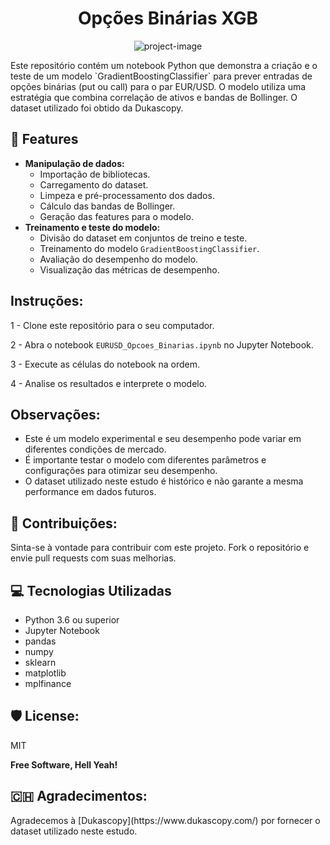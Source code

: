 <h1 align="center" id="title">Opções Binárias XGB</h1>

<p align="center"><img src="https://encrypted-tbn0.gstatic.com/images?q=tbn:ANd9GcQKZVhbloWy5VzCeN7-cCqlUZPeMgGWLV-FWQ&amp;usqp=CAU" alt="project-image"></p>

<p id="description">Este repositório contém um notebook Python que demonstra a criação e o teste de um modelo `GradientBoostingClassifier` para prever entradas de opções binárias (put ou call) para o par EUR/USD. O modelo utiliza uma estratégia que combina correlação de ativos e bandas de Bollinger. O dataset utilizado foi obtido da Dukascopy.</p>

  
  
<h2>🧐 Features</h2>

* **Manipulação de dados:**
  - Importação de bibliotecas.
  - Carregamento do dataset.
  - Limpeza e pré-processamento dos dados.
  - Cálculo das bandas de Bollinger.
  - Geração das features para o modelo.
* **Treinamento e teste do modelo:**
  - Divisão do dataset em conjuntos de treino e teste.
  - Treinamento do modelo `GradientBoostingClassifier`.
  - Avaliação do desempenho do modelo.
  - Visualização das métricas de desempenho.

## Instruções:
1 - Clone este repositório para o seu computador.

2 - Abra o notebook `EURUSD_Opcoes_Binarias.ipynb` no Jupyter Notebook.

3 - Execute as células do notebook na ordem.

4 - Analise os resultados e interprete o modelo.


## Observações:
* Este é um modelo experimental e seu desempenho pode variar em diferentes condições de mercado.
* É importante testar o modelo com diferentes parâmetros e configurações para otimizar seu desempenho.
* O dataset utilizado neste estudo é histórico e não garante a mesma performance em dados futuros.

<h2>🍰 Contribuições:</h2>

Sinta-se à vontade para contribuir com este projeto. Fork o repositório e envie pull requests com suas melhorias.

  
  
<h2>💻 Tecnologias Utilizadas</h2>

*   Python 3.6 ou superior
*   Jupyter Notebook
*   pandas
*   numpy
*   sklearn
*   matplotlib
*   mplfinance

<h2>🛡️ License:</h2>

MIT

**Free Software, Hell Yeah!**
<h2> 🇨🇭 Agradecimentos: </h2>
Agradecemos à [Dukascopy](https://www.dukascopy.com/) por fornecer o dataset utilizado neste estudo.
